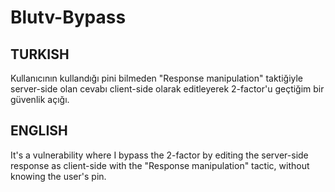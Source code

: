 # Blutv-Bypass



## TURKISH
Kullanıcının kullandığı pini bilmeden "Response manipulation" taktiğiyle server-side olan cevabı client-side olarak editleyerek 2-factor'u geçtiğim bir güvenlik açığı.

## ENGLISH
It's a vulnerability where I bypass the 2-factor by editing the server-side response as client-side with the "Response manipulation" tactic, without knowing the user's pin.


